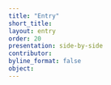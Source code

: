 ```yaml
---
title: "Entry"
short_title: 
layout: entry
order: 20
presentation: side-by-side
contributor:
byline_format: false 
object:
---
```





